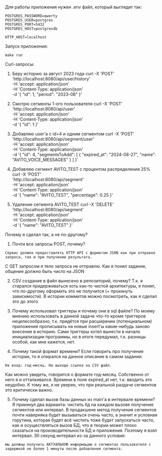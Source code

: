 Для работы приложения нужен .env файл, который выглядит так:
`````````
POSTGRES_PASSWORD=qwerty
POSTGRES_USER=postgres
POSTGRES_PORT=5432
POSTGRES_HOST=postgresdb

HTTP_HOST=localhost
`````````

Запуск приложения:
````````
make run
````````

Curl-запросы:

1. Беру историю за август 2023 года
curl -X 'POST' \
  'http://localhost:8080/api/user/history' \
  -H 'accept: application/json' \
  -H 'Content-Type: application/json' \
  -d '{
  "id": 1,
  "period": "2023-08"
}'

2. Смотрю сегменты 1-ого пользователя
curl -X 'POST' \
  'http://localhost:8080/api/user' \
  -H 'accept: application/json' \
  -H 'Content-Type: application/json' \
  -d '{
  "id": 1
}'

3. Добавляю user'а с id=4 и одним сегментом
curl -X 'POST' \
  'http://localhost:8080/api/segment/user' \
  -H 'accept: application/json' \
  -H 'Content-Type: application/json' \
  -d '{
  "id": 4,
  "segmentsToAdd": [
    {
      "expired_at": "2024-08-27",
      "name": "AVITO_VOICE_MESSAGES"
    }
  ]
}'

4. Добавляю сегмент AVITO_TEST с процентом распределения 25%
curl -X 'POST' \
  'http://localhost:8080/api/segment' \
  -H 'accept: application/json' \
  -H 'Content-Type: application/json' \
  -d '{
  "name": "AVITO_TEST",
  "percentage": 0.25
}'

5. Удаление сегмента AVITO_TEST
curl -X 'DELETE' \
  'http://localhost:8080/api/segment' \
  -H 'accept: application/json' \
  -H 'Content-Type: application/json' \
  -d '{
  "name": "AVITO_TEST"
}'

Почему я сделал так, а не по-другому?

1. Почти все запросы POST, почему?
``````
Сервис должен предоставлять HTTP API с форматом JSON как при отправке запроса, так и при получении результата.
``````
С GET запросом я тело запроса не отправлю. Как я понял задание, общение должно быть чисто на JSON

2. CSV создание в файл вынесено в репозиторий, почему?
Т.к. я старался придерживаться хоть как-то чистой архитектуры, я понял, что по-другому оформить это не получится (+ прокинуть зависимости).
В истории коммитов можно посмотреть, как я сделал это до этого

3. Почему использовал триггеры и почему они в sql файле?
По моему мнению использовать в данной задаче что-то кроме триггеров нецелесообразно, т.к. придётся при расширении (потенциальном) приложения
прописывать на новые insert'ы какие-нибудь заново внесение в историю. Сами триггеры хотел вынести в начало инициализации программы, но в итоге
передумал, т.к. разницы особой, как мне кажется, нет.

4. Почему такой формат времени?
Если говорить про получение истории, то я опирался на данное описание в самом задании:
`````````
На вход: год-месяц. На выходе ссылка на CSV файл.
`````````
Как можно увидеть, говорится о формате год-месяц. Собственно от него я и отталкивался.
Времени в поле expired_at нет, т.к. вводить это неудобно. К тому же, я не уверен, что при реальной раздаче сегментов это критически важно.

5. Почему сделал вызов базы данных из main'а в интервале времени?
Я прикинул два варианта: чистить бд на каждом вызове получения сегментов или интервал.
В продакшене метод получения сегментов почти наверняка будет вызываться очень часто, а значит и условная горутина, которая будет
всё чистить тоже будет запускаться часто, как и осуществляться вызов БД, что в теории может плохо сказаться на производительности
БД и приложения. Поэтому я взял интервал. 30 секунд интервал из-за данного условия:
`````````
мы должны получить АКТУАЛЬНУЮ информацию о сегментах пользователя с задержкой не более 1 минуты после добавления сегмента.
`````````